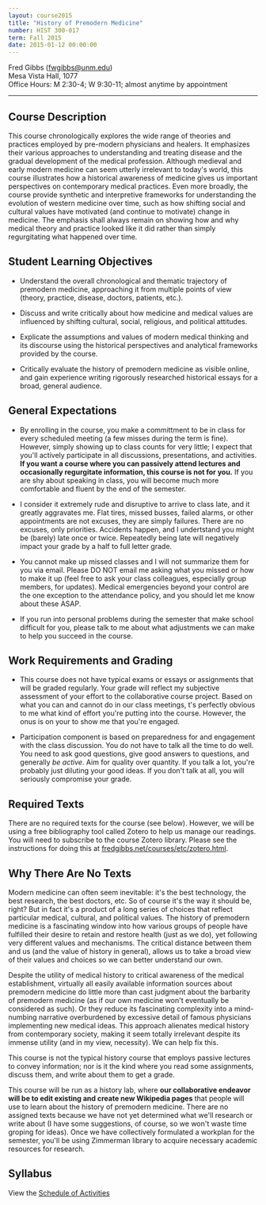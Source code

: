 ```yaml
---
layout: course2015
title: "History of Premodern Medicine"
number: HIST 300-017
term: Fall 2015
date: 2015-01-12 00:00:00
---
```


Fred Gibbs \([fwgibbs@unm.edu](mailto:fwgibbs@unm.edu)\)    
Mesa Vista Hall, 1077    
Office Hours: M 2:30-4; W 9:30-11; almost anytime by appointment    

-----


## Course Description

This course chronologically explores the wide range of theories and practices employed by pre-modern physicians and healers. It emphasizes their various approaches to understanding and treating disease and the gradual development of the medical profession. Although medieval and early modern medicine can seem utterly irrelevant to today's world, this course illustrates how a historical awareness of medicine gives us important perspectives on contemporary medical practices. Even more broadly, the course provide synthetic and interpretive frameworks for understanding the evolution of western medicine over time, such as how shifting social and cultural values have motivated (and continue to motivate) change in medicine. The emphasis shall always remain on showing how and why medical theory and practice looked like it did rather than simply regurgitating what happened over time.


## Student Learning Objectives

* Understand the overall chronological and thematic trajectory of premodern medicine, approaching it from multiple points of view (theory, practice, disease, doctors, patients, etc.).

* Discuss and write critically about how medicine and medical values are influenced by shifting cultural, social, religious, and political attitudes. 

* Explicate the assumptions and values of modern medical thinking and its discourse using the historical perspectives and analytical frameworks provided by the course.

* Critically evaluate the history of premodern medicine as visible online, and gain experience writing rigorously researched historical essays for a broad, general audience.



## General Expectations

* By enrolling in the course, you make a committment to be in class for every scheduled meeting (a few misses during the term is fine). However, simply showing up to class counts for very little; I expect that you'll actively participate in all discussions, presentations, and activities. **If you want a course where you can passively attend lectures and occasionally regurgitate information, this course is not for you.** If you are shy about speaking in class, you will become much more comfortable and fluent by the end of the semester.

* I consider it extremely rude and disruptive to arrive to class late, and it greatly aggravates me. Flat tires, missed busses, failed alarms, or other appointments are not excuses, they are simply failures. There are no excuses, only priorities. Accidents happen, and I undertstand you might be (barely) late once or twice. Repeatedly being late will negatively impact your grade by a half to full letter grade.

* You cannot make up missed classes and I will not summarize them for you via email. Please DO NOT email me asking what you missed or how to make it up (feel free to ask your class colleagues, especially group members, for updates). Medical emergencies beyond your control are the one exception to the attendance policy, and you should let me know about these ASAP. 

* If you run into personal problems during the semester that make school difficult for you, please talk to me about what adjustments we can make to help you succeed in the course.


## Work Requirements and Grading

* This course does not have typical exams or essays or assignments that will be graded regularly. Your grade will reflect my subjective assessment of your effort to the collaborative course project. Based on what you can and cannot do in our class meetings, t's perfectly obvious to me what kind of effort you're putting into the course. However, the onus is on your to show me that you're engaged. 

* Participation component is based on preparedness for and engagement with the class discussion. You do not have to talk all the time to do well. You need to ask good questions, give good answers to questions, and generally *be active*. Aim for quality over quantity. If you talk a lot, you're probably just diluting your good ideas. If you don't talk at all, you will seriously compromise your grade.


## Required Texts
There are no required texts for the course (see below). However, we will be using a free bibliography tool called Zotero to help us manage our readings. You will need to subscribe to the course Zotero library. Please see the instructions for doing this at [fredgibbs.net/courses/etc/zotero.html](../etc/zotero.html). 


## Why There Are No Texts
Modern medicine can often seem inevitable: it's the best technology, the best research, the best doctors, etc. So of course it's the way it should be, right? But in fact it's a product of a long series of choices that reflect particular medical, cultural, and political values. The history of premodern medicine is a fascinating window into how various groups of people have fulfilled their desire to retain and restore health (just as we do), yet following very different values and mechanisms. The critical distance between them and us (and the value of history in general), allows us to take a broad view of their values and choices so we can better understand our own.

Despite the utility of medical history to critical awareness of the medical establishment, virtually all easily available information sources about premodern medicine do little more than cast judgment about the barbarity of premodern medicine (as if our own medicine won't eventually be considered as such). Or they reduce its fascinating complexity into a mind-numbing narrative overburdened by excessive detail of famous physicians implementing new medical ideas. This approach alienates medical history from contemporary society, making it seem totally irrelevant despite its immense utility (and in my view, necessity). We can help fix this.

This course is not the typical history course that employs passive lectures to convey information; nor is it the kind where you read some assignments, discuss them, and write about them to get a grade.

This course will be run as a history lab, where **our collaborative endeavor will be to edit existing and create new Wikipedia pages** that people will use to learn about the history of premodern medicine. There are no assigned texts because we have not yet determined what we'll research or write about (I have some suggestions, of course, so we won't waste time groping for ideas). Once we have collectively formulated a workplan for the semester, you'll be using Zimmerman library to acquire necessary academic resources for research. 


## Syllabus
View the [Schedule of Activities](schedule.html)
